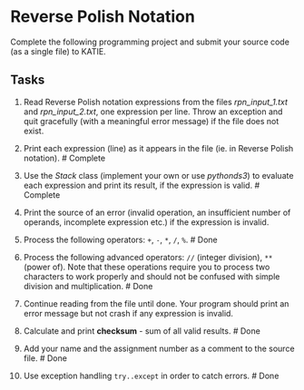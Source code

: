 # Reverse Polish Notation

Complete the following programming project and submit your source code (as a single file) to KATIE.

## Tasks

1. Read Reverse Polish notation expressions from the files *rpn_input_1.txt* and *rpn_input_2.txt*, one expression per line. Throw an exception and quit gracefully (with a meaningful error message) if the file does not exist.

1. Print each expression (line) as it appears in the file (ie. in Reverse Polish notation). # Complete

1. Use the *Stack* class (implement your own or use *pythonds3*) to evaluate each expression and print its result, if the expression is valid. # Complete

1. Print the source of an error (invalid operation, an insufficient number of operands, incomplete expression etc.) if the expression is invalid.

1. Process the following operators: `+`, `-`, `*`, `/`, `%`. # Done

1. Process the following advanced operators: `//` (integer division), `**` (power of). Note that these operations require you to process two characters to work properly and should not be confused with simple division and multiplication. # Done

1. Continue reading from the file until done. Your program should print an error message but not crash if any expression is invalid. 

1. Calculate and print **checksum** - sum of all valid results. # Done 

1. Add your name and the assignment number as a comment to the source file. # Done

1. Use exception handling `try..except` in order to catch errors. # Done
